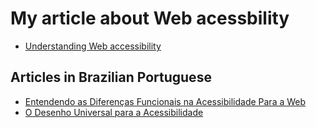 # My article about Web acessbility

- [Understanding Web accessibility](./understanding-web-accessibility.md)

## Articles in Brazilian Portuguese

- [Entendendo as Diferenças Funcionais na Acessibilidade Para a Web](./the-users-pt.md)
- [O Desenho Universal para a Acessibilidade](./accessibility-and-universal-design.md)

